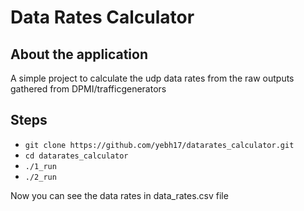 # Data Rates Calculator

## About the application

A simple project to calculate the udp data rates from the raw outputs gathered from DPMI/trafficgenerators

## Steps

- `git clone https://github.com/yebh17/datarates_calculator.git`
- `cd datarates_calculator`
- `./1_run`
- `./2_run`

Now you can see the data rates in data_rates.csv file
